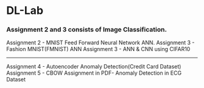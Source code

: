 # DL-Lab
<h3>Assignment 2 and 3 consists of Image Classification.</h3>
Assignment 2 - MNIST Feed Forward Neural Network ANN.
Assignment 3 - Fashion MNIST(FMNIST) ANN
Assignment 3 - ANN & CNN using CIFAR10
<hr>
Assignment 4 - Autoencoder Anomaly Detection(Credit Card Dataset)
Assignment 5 - CBOW
Assignment in PDF- Anomaly Detection in ECG Dataset
